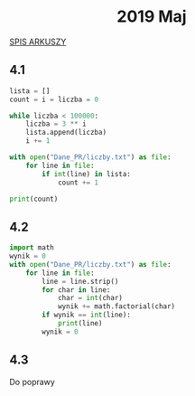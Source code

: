<h1 align="center">2019 Maj</h1>
 
[SPIS ARKUSZY](https://github.com/wernexnrs123/MATURA-INFORMATYKA/blob/master/dzialy/zadania_arkusze.md)

## 4.1

```py
lista = []
count = i = liczba = 0

while liczba < 100000:
    liczba = 3 ** i
    lista.append(liczba)
    i += 1

with open("Dane_PR/liczby.txt") as file:
    for line in file:
        if int(line) in lista:
            count += 1

print(count)

```

## 4.2

```py
import math
wynik = 0
with open("Dane_PR/liczby.txt") as file:
    for line in file:
        line = line.strip()
        for char in line:
            char = int(char)
            wynik += math.factorial(char)
        if wynik == int(line):
            print(line)
        wynik = 0

```

## 4.3

Do poprawy
